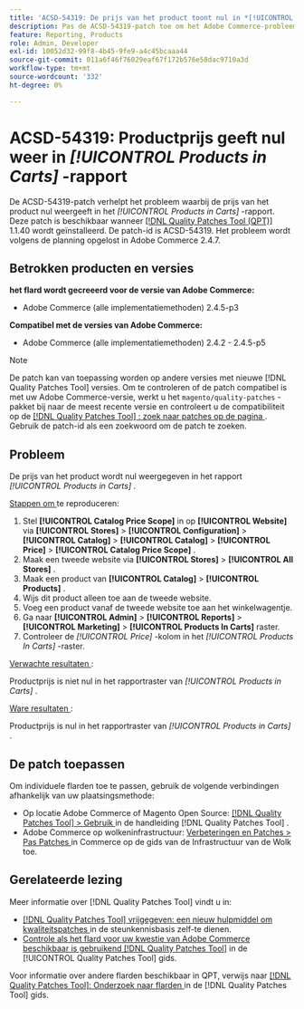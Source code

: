 ```yaml
---
title: 'ACSD-54319: De prijs van het product toont nul in *[!UICONTROL Products in Carts]* rapport'
description: Pas de ACSD-54319-patch toe om het Adobe Commerce-probleem op te lossen, waarbij de productprijs nul weergeeft in *[!UICONTROL Products in Carts]*-rapport
feature: Reporting, Products
role: Admin, Developer
exl-id: 10052d32-99f8-4b45-9fe9-a4c45bcaaa44
source-git-commit: 011a6f46f76029eaf67f172b576e58dac9710a3d
workflow-type: tm+mt
source-wordcount: '332'
ht-degree: 0%

---
```


# ACSD-54319: Productprijs geeft nul weer in *[!UICONTROL Products in Carts]* -rapport

De ACSD-54319-patch verhelpt het probleem waarbij de prijs van het product nul weergeeft in het *[!UICONTROL Products in Carts]* -rapport. Deze patch is beschikbaar wanneer [[!DNL Quality Patches Tool (QPT)] ](https://experienceleague.adobe.com/en/docs/commerce-operations/tools/quality-patches-tool/quality-patches-tool-to-self-serve-quality-patches) 1.1.40 wordt geïnstalleerd. De patch-id is ACSD-54319. Het probleem wordt volgens de planning opgelost in Adobe Commerce 2.4.7.

## Betrokken producten en versies

**het flard wordt gecreeerd voor de versie van Adobe Commerce:**

* Adobe Commerce (alle implementatiemethoden) 2.4.5-p3

**Compatibel met de versies van Adobe Commerce:**

* Adobe Commerce (alle implementatiemethoden) 2.4.2 - 2.4.5-p5

>[!NOTE]
>
>De patch kan van toepassing worden op andere versies met nieuwe [!DNL Quality Patches Tool] versies. Om te controleren of de patch compatibel is met uw Adobe Commerce-versie, werkt u het `magento/quality-patches` -pakket bij naar de meest recente versie en controleert u de compatibiliteit op de [[!DNL Quality Patches Tool] : zoek naar patches op de pagina ](https://experienceleague.adobe.com/tools/commerce-quality-patches/index.html) . Gebruik de patch-id als een zoekwoord om de patch te zoeken.

## Probleem

De prijs van het product wordt nul weergegeven in het rapport *[!UICONTROL Products in Carts]* .

<u> Stappen om </u> te reproduceren:

1. Stel **[!UICONTROL Catalog Price Scope]** in op **[!UICONTROL Website]** via **[!UICONTROL Stores]** > **[!UICONTROL Configuration]** > **[!UICONTROL Catalog]** > **[!UICONTROL Catalog]** > **[!UICONTROL Price]** > **[!UICONTROL Catalog Price Scope]** .
1. Maak een tweede website via **[!UICONTROL Stores]** > **[!UICONTROL All Stores]** .
1. Maak een product van **[!UICONTROL Catalog]** > **[!UICONTROL Products]** .
1. Wijs dit product alleen toe aan de tweede website.
1. Voeg een product vanaf de tweede website toe aan het winkelwagentje.
1. Ga naar **[!UICONTROL Admin]** > **[!UICONTROL Reports]** > **[!UICONTROL Marketing]** > **[!UICONTROL Products In Carts]** raster.
1. Controleer de *[!UICONTROL Price]* -kolom in het *[!UICONTROL Products In Carts]* -raster.

<u> Verwachte resultaten </u>:

Productprijs is niet nul in het rapportraster van *[!UICONTROL Products in Carts]* .

<u> Ware resultaten </u>:

Productprijs is nul in het rapportraster van *[!UICONTROL Products in Carts]* .

## De patch toepassen

Om individuele flarden toe te passen, gebruik de volgende verbindingen afhankelijk van uw plaatsingsmethode:

* Op locatie Adobe Commerce of Magento Open Source: [[!DNL Quality Patches Tool] > Gebruik ](/help/tools/quality-patches-tool/usage.md) in de handleiding [!DNL Quality Patches Tool] .
* Adobe Commerce op wolkeninfrastructuur: [ Verbeteringen en Patches > Pas Patches ](https://experienceleague.adobe.com/docs/commerce-cloud-service/user-guide/develop/upgrade/apply-patches.html) in Commerce op de gids van de Infrastructuur van de Wolk toe.

## Gerelateerde lezing

Meer informatie over [!DNL Quality Patches Tool] vindt u in:

* [[!DNL Quality Patches Tool]  vrijgegeven: een nieuw hulpmiddel om kwaliteitspatches ](https://experienceleague.adobe.com/en/docs/commerce-operations/tools/quality-patches-tool/quality-patches-tool-to-self-serve-quality-patches) in de steunkennisbasis zelf-te dienen.
* [ Controle als het flard voor uw kwestie van Adobe Commerce beschikbaar is gebruikend  [!DNL Quality Patches Tool]](/help/tools/quality-patches-tool/patches-available-in-qpt/check-patch-for-magento-issue-with-magento-quality-patches.md) in de [!UICONTROL Quality Patches Tool] gids.


Voor informatie over andere flarden beschikbaar in QPT, verwijs naar [[!DNL Quality Patches Tool]: Onderzoek naar flarden ](https://experienceleague.adobe.com/tools/commerce-quality-patches/index.html) in de [!DNL Quality Patches Tool] gids.
